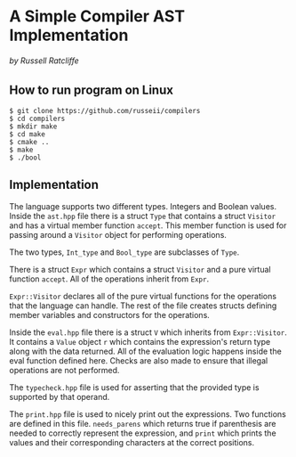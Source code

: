 # A Simple Compiler AST Implementation 
###### by Russell Ratcliffe

## How to run program on Linux
```
$ git clone https://github.com/russeii/compilers
$ cd compilers
$ mkdir make
$ cd make
$ cmake ..
$ make
$ ./bool
```


## Implementation
The language supports two different types. Integers and Boolean values.  
Inside the `ast.hpp` file there is a struct `Type` that contains a struct `Visitor` and has a virtual member function `accept`.
This member function is used for passing around a `Visitor` object for performing operations.

The two types, `Int_type` and `Bool_type` are subclasses of `Type`. 

There is a struct `Expr` which contains a struct `Visitor` and a pure virtual function `accept`. All of the operations inherit from `Expr`. 

`Expr::Visitor` declares all of the pure virtual functions for the operations that the language can handle.
The rest of the file creates structs defining member variables and constructors for the operations.  

Inside the `eval.hpp` file there is a struct `V` which inherits from `Expr::Visitor`. It contains a `Value` object `r` which contains the expression's return type along with the data returned.
All of the evaluation logic happens inside the eval function defined here. Checks are also made to ensure that illegal operations are not performed.  

The `typecheck.hpp` file is used for asserting that the provided type is supported by that operand. 

The `print.hpp` file is used to nicely print out the expressions. Two functions are defined in this file. `needs_parens` which returns true if parenthesis are needed
to correctly represent the expression, and `print` which prints the values and their corresponding characters at the correct positions. 

